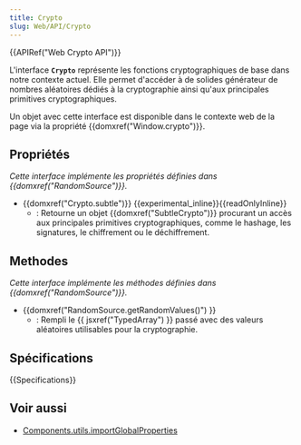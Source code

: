 ```yaml
---
title: Crypto
slug: Web/API/Crypto
---
```


{{APIRef("Web Crypto API")}}

L'interface **`Crypto`** représente les fonctions cryptographiques de base dans notre contexte actuel. Elle permet d'accéder à de solides générateur de nombres aléatoires dédiés à la cryptographie ainsi qu'aux principales primitives cryptographiques.

Un objet avec cette interface est disponible dans le contexte web de la page via la propriété {{domxref("Window.crypto")}}.

## Propriétés

_Cette interface implémente les propriétés définies dans {{domxref("RandomSource")}}._

- {{domxref("Crypto.subtle")}} {{experimental_inline}}{{readOnlyInline}}
  - : Retourne un objet {{domxref("SubtleCrypto")}} procurant un accès aux principales primitives cryptographiques, comme le hashage, les signatures, le chiffrement ou le déchiffrement.

## Methodes

_Cette interface implémente les méthodes définies dans {{domxref("RandomSource")}}._

- {{domxref("RandomSource.getRandomValues()") }}
  - : Rempli le {{ jsxref("TypedArray") }} passé avec des valeurs aléatoires utilisables pour la cryptographie.

## Spécifications

{{Specifications}}

## Voir aussi

- [Components.utils.importGlobalProperties](/fr/docs/Components.utils.importGlobalProperties)
